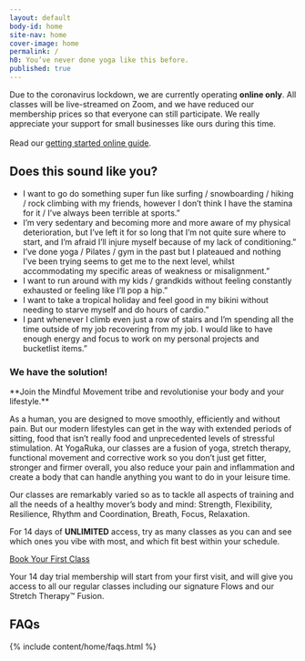 ```yaml
---
layout: default
body-id: home
site-nav: home
cover-image: home
permalink: /
h0: You’ve never done yoga like this before.
published: true
---
```

<section class="Longform Longform--blogpost" markdown="1">
<div class="form-feedback info">
  Due to the coronavirus lockdown, we are currently operating <strong>online only</strong>. All classes will be live-streamed on Zoom, and we have reduced our membership prices so that everyone can still participate. We really appreciate your support for small businesses like ours during this time.
  <br/><br/>
  Read our <a href="/online-guide/">getting started online guide</a>.
</div>

## Does this sound like you?

- I want to go do something super fun like surfing / snowboarding / hiking / rock climbing with my friends, however I don’t think I have the stamina for it / I’ve always been terrible at sports.”
- I’m very sedentary and becoming more and more aware of my physical deterioration, but I’ve left it for so long that I’m not quite sure where to start, and I’m afraid I’ll injure myself because of my lack of conditioning.”
- I’ve done yoga / Pilates / gym in the past but I plateaued and nothing I’ve been trying seems to get me to the next level, whilst accommodating my specific areas of weakness or misalignment.”
- I want to run around with my kids / grandkids without feeling constantly exhausted or feeling like I’ll pop a hip.”
- I want to take a tropical holiday and feel good in my bikini without needing to starve myself and do hours of cardio.”
- I pant whenever I climb even just a row of stairs and I’m spending all the time outside of my job recovering from my job. I would like to have enough energy and focus to work on my personal projects and bucketlist items.”
</section>

<div class="Home-banner">
  <div class="Home-bannerImage"></div>
  <h3>We have the solution!</h3>
</div>

<section class="Longform Longform--blogpost" markdown="1">
**Join the Mindful Movement tribe and revolutionise your body and your lifestyle.**

As a human, you are designed to move smoothly, efficiently and without pain. But our modern lifestyles can get in the way with extended periods of sitting, food that isn’t really food and unprecedented levels of stressful stimulation. At YogaRuka, our classes are a fusion of yoga, stretch therapy, functional movement and corrective work so you don’t just get fitter, stronger and firmer overall, you also reduce your pain and inflammation and create a body that can handle anything you want to do in your leisure time.

Our classes are remarkably varied so as to tackle all aspects of training and all the needs of a healthy mover’s body and mind: Strength, Flexibility, Resilience, Rhythm and Coordination, Breath, Focus, Relaxation.

For 14 days of **UNLIMITED** access, try as many classes as you can and see which ones you vibe with most, and which fit best within your schedule.

<div class="u-text-center m-top--md m-bottom--md">
  <a class="button" href="/timetable">Book Your First Class</a>
</div>

Your 14 day trial membership will start from your first visit, and will give you access to all our regular classes including our signature Flows and our Stretch Therapy™ Fusion.

<!-- Want more information? Follow our easy [step-by-step guide](/guide/) to book your first class! -->
</section>

<section class=" Longform Longform--blogpost">
  <h2>FAQs</h2>
  {% include content/home/faqs.html %}
</section>
